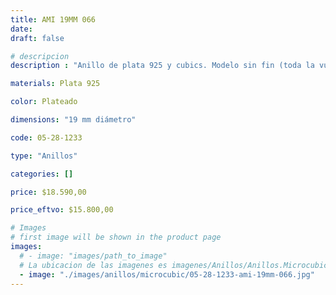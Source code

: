 ```yaml
---
title: AMI 19MM 066
date: 
draft: false

# descripcion
description : "Anillo de plata 925 y cubics. Modelo sin fin (toda la vuelta completa del anillo con cubics). Espectacular!"

materials: Plata 925

color: Plateado

dimensions: "19 mm diámetro"

code: 05-28-1233

type: "Anillos"

categories: []

price: $18.590,00

price_eftvo: $15.800,00

# Images
# first image will be shown in the product page
images:
  # - image: "images/path_to_image"
  # La ubicacion de las imagenes es imagenes/Anillos/Anillos.Microcubic/05-28-1233-ami-19mm-066
  - image: "./images/anillos/microcubic/05-28-1233-ami-19mm-066.jpg"
---
```

